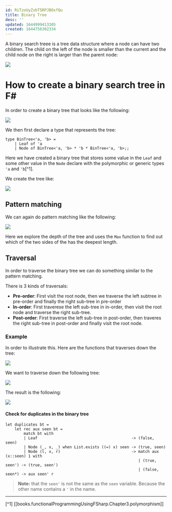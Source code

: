 ```yaml
---
id: RiTzoUyZvbT5RPJBOxfQu
title: Binary Tree
desc: ''
updated: 1644999413305
created: 1644756302334
---
```

A binary search treee is a tree data structure where a node can have two children. The child on the left of the node is smaller than the current and the child node on the right is larger than the parent node:

![](/assets/images/2022-02-16-08-35-23.png)

# How to create a binary search tree in F#
In order to create a binary tree that looks like the following:

![](/assets/images/2022-02-13-13-45-36.png)

We then first declare a type that represents the tree:
```F#
type BinTree<'a, 'b> = 
    | Leaf of 'a
    | Node of BinTree<'a, 'b> * 'b * BinTree<'a, 'b>;;
```

Here we have created a binary tree that stores some value in the `Leaf` and some other value in the `Node` declare with the polymorphic or generic types `'a` and `'b`[^1].

We create the tree like:

![](/assets/images/2022-02-13-13-50-46.png)

## Pattern matching
We can again do pattern matching like the following:

![](/assets/images/2022-02-13-13-52-37.png)

Here we explore the depth of the tree and uses the `Max` function to find out which of the two sides of the has the deepest length.

## Traversal
In order to traverse the binary tree we can do something similar to the pattern matching.

There is 3 kinds of traversals:
- **Pre-order**: First visit the root node, then we traverse the left subtree in pre-order and finally the right sub-tree in pre-order
- **In-order**: First traverese the left sub-tree in in-order, then visit the root node and traverse the right sub-tree.
- **Post-order**: First traverse the left sub-tree in post-order, then traveres the right sub-tree in post-order and finally visit the root node.

### Example
In order to illustrate this. Here are the functions that traverses down the tree:

![](/assets/images/2022-02-13-14-03-29.png)

We want to traverse down the following tree:

![](/assets/images/2022-02-13-14-04-22.png)

The result is the following:

![](/assets/images/2022-02-13-14-04-45.png)

#### Check for duplicates in the binary tree
```F#
let duplicates bt = 
    let rec aux seen bt = 
        match bt with 
        | Leaf                                         -> (false, seen)
        | Node (_, x, _) when List.exists ((=) x) seen -> (true, seen)
        | Node (l, x, r)                               -> match aux (x::seen) 1 with
                                                          | (true, seen') -> (true, seen')
                                                          | (false, seen*) -> aux seen' r
```
>**Note:** that the `seen'` is not the same as the `seen` variable. Because the other name contains a `'` in the name.

---
[^1] [[books.functionalProgrammingUsingFSharp.Chapter3.polymorphism]]